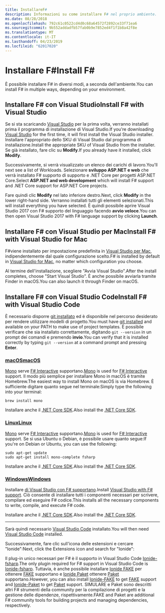```yaml
---
title: InstallareF#
description: Informazioni su come installare F# nel proprio ambiente.
ms.date: 08/28/2018
ms.openlocfilehash: 792c61c0522cd4d0c68a64572f2892ce33f71ea6
ms.sourcegitcommit: 9b552addadfb57fab0b9e7852ed4f1f1b8a42f8e
ms.translationtype: MT
ms.contentlocale: it-IT
ms.lasthandoff: 04/23/2019
ms.locfileid: "62017020"
---
```

# <a name="install-f"></a><span data-ttu-id="0b580-103">Installare F\#</span><span class="sxs-lookup"><span data-stu-id="0b580-103">Install F\#</span></span>

<span data-ttu-id="0b580-104">È possibile installare F# in diversi modi, a seconda dell'ambiente.</span><span class="sxs-lookup"><span data-stu-id="0b580-104">You can install F# in multiple ways, depending on your environment.</span></span>

## <a name="install-f-with-visual-studio"></a><span data-ttu-id="0b580-105">Installare F# con Visual Studio</span><span class="sxs-lookup"><span data-stu-id="0b580-105">Install F# with Visual Studio</span></span>

<span data-ttu-id="0b580-106">Se si sta scaricando [Visual Studio](https://visualstudio.microsoft.com/vs/?utm_medium=microsoft&utm_source=docs.microsoft.com&utm_campaign=inline+link) per la prima volta, verranno installati prima il programma di installazione di Visual Studio.</span><span class="sxs-lookup"><span data-stu-id="0b580-106">If you're downloading [Visual Studio](https://visualstudio.microsoft.com/vs/?utm_medium=microsoft&utm_source=docs.microsoft.com&utm_campaign=inline+link) for the first time, it will first install the Visual Studio installer.</span></span> <span data-ttu-id="0b580-107">Installare l'appropriato dello SKU di Visual Studio dal programma di installazione.</span><span class="sxs-lookup"><span data-stu-id="0b580-107">Install the appropriate SKU of Visual Studio from the installer.</span></span> <span data-ttu-id="0b580-108">Se già installato, fare clic su **Modify**.</span><span class="sxs-lookup"><span data-stu-id="0b580-108">If you already have it installed, click **Modify**.</span></span>

<span data-ttu-id="0b580-109">Successivamente, si verrà visualizzato un elenco dei carichi di lavoro.</span><span class="sxs-lookup"><span data-stu-id="0b580-109">You'll next see a list of Workloads.</span></span> <span data-ttu-id="0b580-110">Selezionare **sviluppo ASP.NET e web** che verrà installato F# supporto di supporto e .NET Core per progetti ASP.NET Core.</span><span class="sxs-lookup"><span data-stu-id="0b580-110">Select **ASP.NET and web development** which will install F# support and .NET Core support for ASP.NET Core projects.</span></span>

<span data-ttu-id="0b580-111">Fare quindi clic **Modify** nel lato inferiore destro.</span><span class="sxs-lookup"><span data-stu-id="0b580-111">Next, click **Modify** in the lower right-hand side.</span></span>  <span data-ttu-id="0b580-112">Verranno installati tutti gli elementi selezionati.</span><span class="sxs-lookup"><span data-stu-id="0b580-112">This will install everything you have selected.</span></span> <span data-ttu-id="0b580-113">È quindi possibile aprire Visual Studio 2017 con F# supporto del linguaggio facendo **avvio veloce**.</span><span class="sxs-lookup"><span data-stu-id="0b580-113">You can then open Visual Studio 2017 with F# language support by clicking **Launch**.</span></span>

## <a name="install-f-with-visual-studio-for-mac"></a><span data-ttu-id="0b580-114">Installare F# con Visual Studio per Mac</span><span class="sxs-lookup"><span data-stu-id="0b580-114">Install F# with Visual Studio for Mac</span></span>

<span data-ttu-id="0b580-115">F#viene installato per impostazione predefinita in [Visual Studio per Mac](https://visualstudio.microsoft.com/vs/mac/?utm_medium=microsoft&utm_source=docs.microsoft.com&utm_campaign=inline+link), indipendentemente dal quale configurazione scelto.</span><span class="sxs-lookup"><span data-stu-id="0b580-115">F# is installed by default in [Visual Studio for Mac](https://visualstudio.microsoft.com/vs/mac/?utm_medium=microsoft&utm_source=docs.microsoft.com&utm_campaign=inline+link), no matter which configuration you choose.</span></span>

<span data-ttu-id="0b580-116">Al termine dell'installazione, scegliere "Avvia Visual Studio".</span><span class="sxs-lookup"><span data-stu-id="0b580-116">After the install completes, choose "Start Visual Studio".</span></span> <span data-ttu-id="0b580-117">È anche possibile avviarla tramite Finder in macOS.</span><span class="sxs-lookup"><span data-stu-id="0b580-117">You can also launch it through Finder on macOS.</span></span>

## <a name="install-f-with-visual-studio-code"></a><span data-ttu-id="0b580-118">Installare F# con Visual Studio Code</span><span class="sxs-lookup"><span data-stu-id="0b580-118">Install F# with Visual Studio Code</span></span>

<span data-ttu-id="0b580-119">È necessario disporre [git installato](https://git-scm.com/download) ed è disponibile nel percorso desiderato per rendere utilizzare modelli di progetto.</span><span class="sxs-lookup"><span data-stu-id="0b580-119">You must have [git installed](https://git-scm.com/download) and available on your PATH to make use of project templates.</span></span> <span data-ttu-id="0b580-120">È possibile verificare che sia installato correttamente, digitando `git --version` in un prompt dei comandi e premendo **invio**.</span><span class="sxs-lookup"><span data-stu-id="0b580-120">You can verify that it is installed correctly by typing `git --version` at a command prompt and pressing **Enter**.</span></span>

### <a name="macostabmacos"></a>[<span data-ttu-id="0b580-121">macOS</span><span class="sxs-lookup"><span data-stu-id="0b580-121">macOS</span></span>](#tab/macos)

<span data-ttu-id="0b580-122">[Mono](https://www.mono-project.com) serve [ F# Interactive](../tutorials/fsharp-interactive/index.md) supportano.</span><span class="sxs-lookup"><span data-stu-id="0b580-122">[Mono](https://www.mono-project.com) is used for [F# Interactive](../tutorials/fsharp-interactive/index.md) support.</span></span> <span data-ttu-id="0b580-123">Il modo più semplice per installare Mono in macOS è tramite Homebrew.</span><span class="sxs-lookup"><span data-stu-id="0b580-123">The easiest way to install Mono on macOS is via Homebrew.</span></span> <span data-ttu-id="0b580-124">È sufficiente digitare quanto segue nel terminale:</span><span class="sxs-lookup"><span data-stu-id="0b580-124">Simply type the following into your terminal:</span></span>

```console
brew install mono
```

<span data-ttu-id="0b580-125">Installare anche il [.NET Core SDK](https://www.microsoft.com/net/download).</span><span class="sxs-lookup"><span data-stu-id="0b580-125">Also install the [.NET Core SDK](https://www.microsoft.com/net/download).</span></span>

### <a name="linuxtablinux"></a>[<span data-ttu-id="0b580-126">Linux</span><span class="sxs-lookup"><span data-stu-id="0b580-126">Linux</span></span>](#tab/linux)

<span data-ttu-id="0b580-127">[Mono](https://www.mono-project.com) serve [ F# Interactive](../tutorials/fsharp-interactive/index.md) supportano.</span><span class="sxs-lookup"><span data-stu-id="0b580-127">[Mono](https://www.mono-project.com) is used for [F# Interactive](../tutorials/fsharp-interactive/index.md) support.</span></span> <span data-ttu-id="0b580-128">Se si usa Ubuntu o Debian, è possibile usare quanto segue:</span><span class="sxs-lookup"><span data-stu-id="0b580-128">If you're on Debian or Ubuntu, you can use the following:</span></span>

```console
sudo apt-get update
sudo apt-get install mono-complete fsharp
```

<span data-ttu-id="0b580-129">Installare anche il [.NET Core SDK](https://www.microsoft.com/net/download).</span><span class="sxs-lookup"><span data-stu-id="0b580-129">Also install the [.NET Core SDK](https://www.microsoft.com/net/download).</span></span>

### <a name="windowstabwindows"></a>[<span data-ttu-id="0b580-130">Windows</span><span class="sxs-lookup"><span data-stu-id="0b580-130">Windows</span></span>](#tab/windows)

<span data-ttu-id="0b580-131">Installare [di Visual Studio con F# supportano](#install-f-with-visual-studio).</span><span class="sxs-lookup"><span data-stu-id="0b580-131">Install [Visual Studio with F# support](#install-f-with-visual-studio).</span></span> <span data-ttu-id="0b580-132">Ciò consente di installare tutti i componenti necessari per scrivere, compilare ed eseguire F# codice.</span><span class="sxs-lookup"><span data-stu-id="0b580-132">This installs all the necessary components to write, compile, and execute F# code.</span></span>

<span data-ttu-id="0b580-133">Installare anche il [.NET Core SDK](https://www.microsoft.com/net/download/).</span><span class="sxs-lookup"><span data-stu-id="0b580-133">Also install the [.NET Core SDK](https://www.microsoft.com/net/download/).</span></span>

---

<span data-ttu-id="0b580-134">Sarà quindi necessario [Visual Studio Code](https://code.visualstudio.com) installato.</span><span class="sxs-lookup"><span data-stu-id="0b580-134">You will then need [Visual Studio Code](https://code.visualstudio.com) installed.</span></span>

<span data-ttu-id="0b580-135">Successivamente, fare clic sull'icona delle estensioni e cercare "Ionide":</span><span class="sxs-lookup"><span data-stu-id="0b580-135">Next, click the Extensions icon and search for "Ionide":</span></span>

<span data-ttu-id="0b580-136">Il plug-in unico necessari per F# è il supporto in Visual Studio Code [Ionide-fsharp](https://marketplace.visualstudio.com/items?itemName=Ionide.Ionide-fsharp).</span><span class="sxs-lookup"><span data-stu-id="0b580-136">The only plugin required for F# support in Visual Studio Code is [Ionide-fsharp](https://marketplace.visualstudio.com/items?itemName=Ionide.Ionide-fsharp).</span></span> <span data-ttu-id="0b580-137">Tuttavia, è anche possibile installare [Ionide FAKE](https://marketplace.visualstudio.com/items?itemName=Ionide.Ionide-FAKE) per ottenere [FAKE](https://fsharp.github.io/FAKE/) supportano e [Ionide Paket](https://marketplace.visualstudio.com/items?itemName=Ionide.Ionide-Paket) ottenere [Paket](https://fsprojects.github.io/Paket/) supportano.</span><span class="sxs-lookup"><span data-stu-id="0b580-137">However, you can also install [Ionide-FAKE](https://marketplace.visualstudio.com/items?itemName=Ionide.Ionide-FAKE) to get [FAKE](https://fsharp.github.io/FAKE/) support and [Ionide-Paket](https://marketplace.visualstudio.com/items?itemName=Ionide.Ionide-Paket) to get [Paket](https://fsprojects.github.io/Paket/) support.</span></span> <span data-ttu-id="0b580-138">SIMULARE e Paket sono descritti altri F# strumenti della community per la compilazione di progetti e la gestione delle dipendenze, rispettivamente.</span><span class="sxs-lookup"><span data-stu-id="0b580-138">FAKE and Paket are additional F# community tools for building projects and managing dependencies, respectively.</span></span>
